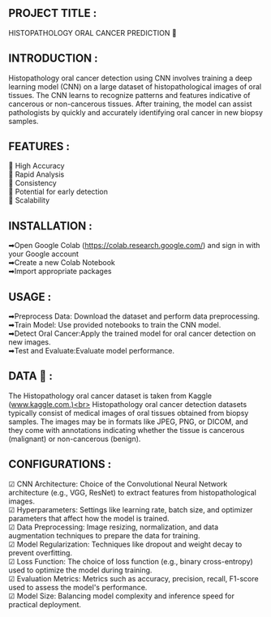 ## PROJECT TITLE : 
HISTOPATHOLOGY ORAL CANCER PREDICTION 🦷
## INTRODUCTION :
Histopathology oral cancer detection using CNN involves training a deep learning model (CNN) on a large dataset of histopathological images of oral tissues. The CNN learns to recognize patterns and features indicative of cancerous or non-cancerous tissues. After training, the model can assist pathologists by quickly and accurately identifying oral cancer in new biopsy samples.
## FEATURES :
📍 High Accuracy<br>
📍 Rapid Analysis<br>
📍 Consistency<br>
📍 Potential for early detection<br>
📍 Scalability<br>
## INSTALLATION :
➡Open Google Colab (https://colab.research.google.com/) and sign in with your Google account<br>
➡Create a new Colab Notebook<br>
➡Import appropriate packages<br>
## USAGE :
➡Preprocess Data: Download the dataset and perform data preprocessing.<br>
➡Train Model: Use provided notebooks to train the CNN model.<br>
➡Detect Oral Cancer:Apply the trained model for oral cancer detection on new images.<br>
➡Test and Evaluate:Evaluate model performance.<br>
## DATA 📑 :
The Histopathology oral cancer dataset is taken from Kaggle (www.kaggle.com.)<br>
Histopathology oral cancer detection datasets typically consist of medical images of oral tissues obtained from biopsy samples. The images may be in formats like JPEG, PNG, or DICOM, and they come with annotations indicating whether the tissue is cancerous (malignant) or non-cancerous (benign).
## CONFIGURATIONS :
☑ CNN Architecture: Choice of the Convolutional Neural Network architecture (e.g., VGG, ResNet) to extract features from histopathological images.<br>
☑ Hyperparameters: Settings like learning rate, batch size, and optimizer parameters that affect how the model is trained.<br>
☑ Data Preprocessing: Image resizing, normalization, and data augmentation techniques to prepare the data for training.<br>
☑ Model Regularization: Techniques like dropout and weight decay to prevent overfitting.<br>
☑ Loss Function: The choice of loss function (e.g., binary cross-entropy) used to optimize the model during training.<br>
☑ Evaluation Metrics: Metrics such as accuracy, precision, recall, F1-score used to assess the model's performance.<br>
☑ Model Size: Balancing model complexity and inference speed for practical deployment.<br>









